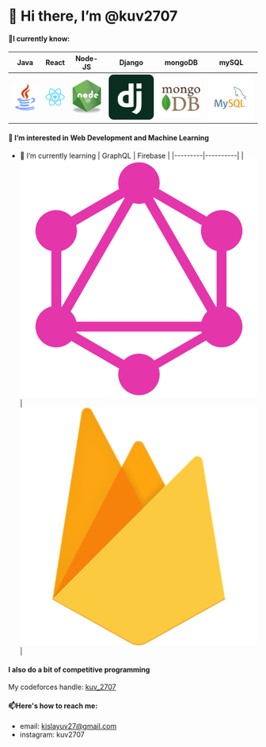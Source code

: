 # 👋 Hi there, I’m @kuv2707

#### 📒I currently know:

| Java | React | Node-JS | Django | mongoDB | mySQL |
|------|-------|---------|--------|---------|-------|
| ![Java](/images/java.png) | ![React](/images/react.svg) | ![Node-JS](/images/nodejs.png) | ![Django](/images/django.svg) | ![mongoDB](/images/mongodb.png) | ![mySQL](/images/mySQL.svg) |

#### 👀 I’m interested in Web Development and Machine Learning

- 🌱 I’m currently learning
| GraphQL | Firebase |
|---------|----------|
| ![GraphQL](/images/graphQL.svg) | ![Firebase](/images/firebase.svg) |

#### I also do a bit of competitive programming

My codeforces handle: [kuv_2707](https://codeforces.com/profile/kuv_2707)

#### 📫Here's how to reach me:

- email: kislayuv27@gmail.com
- instagram: kuv2707

<!---
kuv2707/kuv2707 is a ✨ special ✨ repository because its `README.md` (this file) appears on your GitHub profile.
You can click the Preview link to take a look at your changes.
--->
